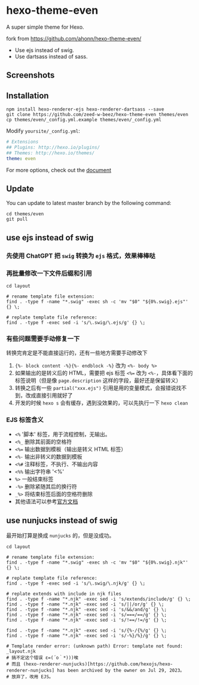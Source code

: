 # hexo-theme-even

A super simple theme for Hexo.

fork from <https://github.com/ahonn/hexo-theme-even/>

- Use ejs instead of swig.
- Use dartsass instead of sass.

## Screenshots

## Installation

```shell
npm install hexo-renderer-ejs hexo-renderer-dartsass --save
git clone https://github.com/zeed-w-beez/hexo-theme-even themes/even
cp themes/even/_config.yml.example themes/even/_config.yml
```

Modify `yoursite/_config.yml`:

```yaml
# Extensions
## Plugins: http://hexo.io/plugins/
## Themes: http://hexo.io/themes/
theme: even
```

For more options, check out the [document](https://github.com/ahonn/hexo-theme-even/wiki)

## Update

You can update to latest master branch by the following command:

```shell
cd themes/even
git pull
```

## use ejs instead of swig

### 先使用 ChatGPT 把 `swig` 转换为 `ejs` 格式，效果棒棒哒

### 再批量修改一下文件后缀和引用

```shell
cd layout

# rename template file extension:
find . -type f -name "*.swig" -exec sh -c 'mv "$0" "${0%.swig}.ejs"' {} \;

# replate template file reference:
find . -type f -exec sed -i 's/\.swig/\.ejs/g' {} \;
```

### 有些问题需要手动修复一下

转换完肯定是不能直接运行的，还有一些地方需要手动修改下

1. `{%- block content -%}{%- endblock -%}` 改为 `<%- body %>`
1. 如果输出的是转义后的 HTML，需要把 ejs 标签 `<%=` 改为 `<%-`，具体看下面的标签说明（但是像 `page.description` 这样的字段，最好还是保留转义）
1. 转换之后有一些 `partial("xxx.ejs")` 引用是用的变量模式，会报错说找不到，改成直接引用就好了
1. 开发的时候 `hexo s` 会有缓存，遇到没效果的，可以先执行一下 `hexo clean`

### EJS 标签含义

- `<%` '脚本' 标签，用于流程控制，无输出。
- `<%_` 删除其前面的空格符
- `<%=` 输出数据到模板（输出是转义 HTML 标签）
- `<%-` 输出非转义的数据到模板
- `<%#` 注释标签，不执行、不输出内容
- `<%%` 输出字符串 '<%'
- `%>` 一般结束标签
- `-%>` 删除紧随其后的换行符
- `_%>` 将结束标签后面的空格符删除
- 其他语法可以参考[官方文档](https://ejs.bootcss.com/#docs)

## use nunjucks instead of swig

最开始打算是换成 `nunjucks` 的，但是没成功。

```shell
cd layout

# rename template file extension:
find . -type f -name "*.swig" -exec sh -c 'mv "$0" "${0%.swig}.njk"' {} \;

# replate template file reference:
find . -type f -exec sed -i 's/\.swig/\.njk/g' {} \;

# replate extends with include in njk files
find . -type f -name "*.njk" -exec sed -i 's/extends/include/g' {} \;
find . -type f -name "*.njk" -exec sed -i 's/||/or/g' {} \;
find . -type f -name "*.njk" -exec sed -i 's/&&/and/g' {} \;
find . -type f -name "*.njk" -exec sed -i 's/===/==/g' {} \;
find . -type f -name "*.njk" -exec sed -i 's/!==/!=/g' {} \;

find . -type f -name "*.njk" -exec sed -i 's/{%-/{%/g' {} \;
find . -type f -name "*.njk" -exec sed -i 's/-%}/%}/g' {} \;

# Template render error: (unknown path) Error: template not found: _layout.njk
# 搞不定这个错误 ε=(´ο｀*)))唉
# 而且 (hexo-renderer-nunjucks)[https://github.com/hexojs/hexo-renderer-nunjucks] has been archived by the owner on Jul 29, 2023。
# 放弃了，改用 EJS。

```

